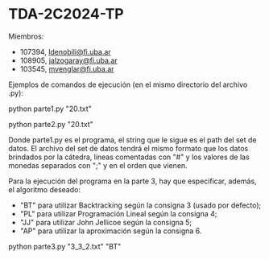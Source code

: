 # TDA-2C2024-TP

Miembros:
- 107394, ldenobili@fi.uba.ar
- 108905, jalzogaray@fi.uba.ar
- 103545, mvenglar@fi.uba.ar

Ejemplos de comandos de ejecución (en el mismo directorio del archivo .py):

python parte1.py "20.txt"

python parte2.py "20.txt"

Donde parte1.py es el programa, el string que le sigue es el path del set de datos.
El archivo del set de datos tendrá el mismo formato que los datos brindados por la cátedra,
líneas comentadas con "#" y los valores de las monedas separados con ";" y en el orden que vienen.

Para la ejecución del programa en la parte 3, hay que especificar, además, el algoritmo deseado:
- "BT" para utilizar Backtracking según la consigna 3 (usado por defecto);
- "PL" para utilizar Programación Lineal según la consigna 4;
- "JJ" para utilizar John Jellicoe según la consigna 5;
- "AP" para utilizar la aproximación según la consigna 6.

python parte3.py "3_3_2.txt" "BT"
